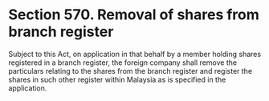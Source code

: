 # Section 570. Removal of shares from branch register

Subject to this Act, on application in that behalf by a member holding shares registered in a branch register, the foreign company shall remove the particulars relating to the shares from the branch register and register the shares in such other register within Malaysia as is specified in the application.

